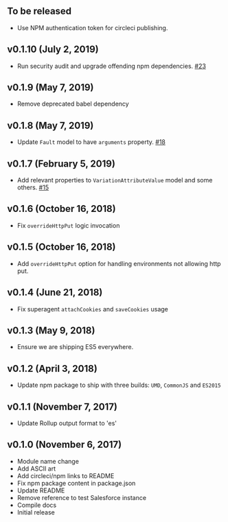 ## To be released
- Use NPM authentication token for circleci publishing.

## v0.1.10 (July 2, 2019)
- Run security audit and upgrade offending npm dependencies. [#23](https://github.com/mobify/commercecloud-ocapi-client/pull/23)

## v0.1.9 (May 7, 2019)
- Remove deprecated babel dependency

## v0.1.8 (May 7, 2019)
- Update `Fault` model to have `arguments` property. [#18](https://github.com/mobify/commercecloud-ocapi-client/pull/18)

## v0.1.7 (February 5, 2019)
- Add relevant properties to `VariationAttributeValue` model and some others. [#15](https://github.com/mobify/commercecloud-ocapi-client/pull/15)

## v0.1.6 (October 16, 2018)
- Fix `overrideHttpPut` logic invocation

## v0.1.5 (October 16, 2018)
- Add `overrideHttpPut` option for handling environments not allowing http put.

## v0.1.4 (June 21, 2018)
- Fix superagent `attachCookies` and `saveCookies` usage

## v0.1.3 (May 9, 2018)
- Ensure we are shipping ES5 everywhere.

## v0.1.2 (April 3, 2018)
- Update npm package to ship with three builds: `UMD`, `CommonJS` and `ES2015`

## v0.1.1 (November 7, 2017)
- Update Rollup output format to 'es'

## v0.1.0 (November 6, 2017)
- Module name change
- Add ASCII art
- Add circleci/npm links to README
- Fix npm package content in package.json
- Update README
- Remove reference to test Salesforce instance
- Compile docs
- Initial release
